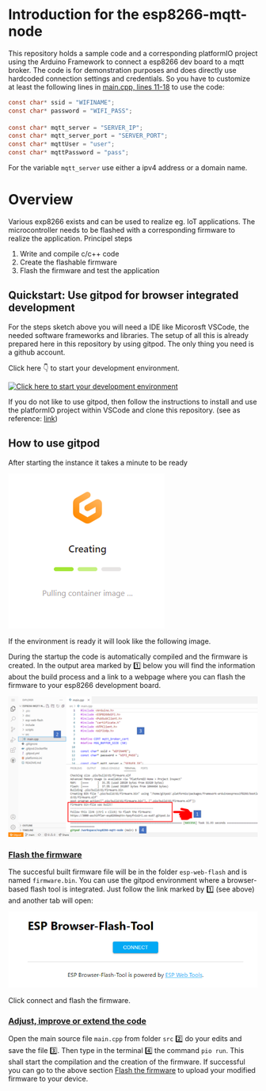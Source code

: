 # Introduction for the esp8266-mqtt-node
This repository holds a sample code and a corresponding platformIO project using the Arduino Framework to connect a esp8266 dev board to a mqtt broker.
The code is for demonstration purposes and does directly use hardcoded connection settings and credentials. So you have to customize at least the following lines in [main.cpp, lines 11-18](blob/main/src/main.cpp) to use the code:
```c
const char* ssid = "WIFINAME";
const char* password = "WIFI_PASS";

const char* mqtt_server = "SERVER_IP";
const char* mqtt_server_port = "SERVER_PORT";
const char* mqttUser = "user";
const char* mqttPassword = "pass";
```
For the variable ```mqtt_server``` use either a ipv4 address or a domain name.

# Overview
Various exp8266 exists and can be used to realize eg. IoT applications. The microcontroller needs to be flashed with a corresponding firmware to realize the application. 
Principel steps
1. Write and compile c/c++ code
2. Create the flashable firmware
3. Flash the firmware and test the application

## Quickstart: Use gitpod for browser integrated development
For the steps sketch above you will need a IDE like Micorosft VSCode, the needed software frameworks and libraries.
The setup of all this is already prepared here in this repository by using gitpod. The only thing you need is a github account.

Click here 👇 to start your development environment.

[![Click here to start your development environment](https://gitpod.io/button/open-in-gitpod.svg)](https://gitpod.io/#https://github.com/aschiffler/esp8266-mqtt-node)

If you do not like to use gitpod, then follow the instructions to install and use the platformIO project within VSCode and clone this repository. (see as reference: [link](https://randomnerdtutorials.com/vs-code-platformio-ide-esp32-esp8266-arduino/))

## How to use gitpod
After starting the instance it takes a minute to be ready

![](doc/gitpod_pulling_image.png)

If the environment is ready it will look like the following image.

During the startup the code is automatically compiled and the firmware is created. In the output area marked by 1️⃣ below you will find the information about the build process and a link to a webpage where you can flash the firmware to your esp8266 development board.

![](doc/gitpod_overview.png)

### [Flash the firmware](#flash)
The succesful built firmware file will be in the folder ```esp-web-flash```  and is named ```firmware.bin```.
You can use the gitpod environment where a browser-based flash tool is integrated. Just follow the link marked by 1️⃣ (see above) and another tab will open:

![](doc/flash_tool.png)

Click connect and flash the firmware.

### [Adjust, improve or extend the code](#edit)
Open the main source file ```main.cpp``` from folder ```src``` 2️⃣ do your edits and save the file 3️⃣. Then type in the terminal 4️⃣ the command ```pio run```. This shall start the compilation and the creation of the firmware. If successful you can go to the above section [Flash the firmware](#flash) to upload your modified firmware to your device.
